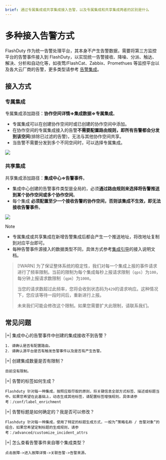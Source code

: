 ```yaml
---
brief: 通过专属集成或共享集成接入告警，以及专属集成和共享集成两者的区别是什么
---
```


# 多种接入告警方式

FlashDuty 作为统一告警处理平台，其本身不产生告警数据，需要将第三方监控平台的告警事件接入到 FlashDuty，以实现统一告警接收、降噪、分派、触达、解决、分析和自动化等，如夜莺/FlashCat、Zabbix、Promethues 等监控平台以及各大云厂商的告警，更多类型请参考 [告警集成](/mixin/alert_integration/custom_alert)。

## 接入方式

### 专属集成
专属集成添加路径：**协作空间详情=>集成数据=>专属集成**。
- 专属集成可以在创建协作空间时或已创建的协作空间中添加。
- 在协作空间的专属集成接入的告警**不需要配置路由规则，即所有告警都会分发到该空间**(排除已过滤的告警)，无法与其他协作空间共享。
- 当告警不需要分发到多个不同空间时，可以选择专属集成。

![](https://fcimg.3ti.site/zh/flashduty/conf/how_to_integrate_alerts/1.avif)

### 共享集成
共享集成添加路径：**集成中心=>告警事件**。
- 集成中心创建的告警事件类型是全局的，必须**通过路由规则来选择将告警推送到某个协作空间或多个协作空间**。
- 每个集成 **必须配置至少一个接收告警的协作空间，否则该集成不生效，即无法接收告警事件**。

![](https://fcimg.3ti.site/zh/flashduty/conf/how_to_integrate_alerts/2.avif)

> [!NOTE]
> - 专属集成或共享集成在新增告警集成后都会产生一个推送地址，将改地址复制到对应平台即可。
> - 每种告警事件源接入的数据类型不同，具体方式参考[集成引导](/mixin/alert_integration/custom_alert)的接入说明文档。

> [!WARN]
> 为了保证整体系统的稳定性，我们对每一个集成上报的事件请求进行了频率限制。当前的限制为每个集成每秒上报请求限制（`qps`）为`100`，每分钟上报请求数限制（`qpm`）为`1000`。
>
> 当您的请求数超过此频率，您将会收到状态码为`429`的请求响应。这种情况下，您应该等待一段时间后，重新进行上报。
>
> 未来我们可能会修改这个限制。如果您需要扩大此限制，请联系我们。

## 常见问题

|+| 集成中心的告警事件中创建的集成接收不到告警？

    1. 请确认是否有配置路由。
    2. 请确认源平台是否有触发告警事件以及是否有产生告警。

|+| 创建集成数量是否有限制？

    目前没有限制。

|+| 告警的标签如何生成？

    Flashduty 针对每一种集成，按照应取尽取的原则，将关键信息全部方式标签、描述或标题当中。如果您希望在此基础上，动态生成其他标签，请配置标签增强规则，具体请参考：/conf/label_enrichment

|+| 告警标题是如何确定的？我是否可以修改？

    Flashduty 针对每一种集成，使用了特定的标题生成方式，一般为”策略名称 / 告警对象“的组合，如果您希望定制标题的生成规则，请参考：/advanced/customize_incident_attrs

|+| 怎么查看告警事件来自哪个集成类型？

    点击故障->进入故障详情->关联告警->告警来源。